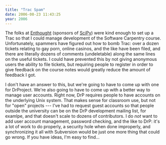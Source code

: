 ```yaml
---
title: "Trac Spam"
date: 2006-08-23 11:43:25
year: 2006
---
```

The folks at <a href="http://www.enthought.com">Enthought</a> (sponsors of <a href="http://www.scipy.org">SciPy</a>) were kind enough to set up a Trac so that I could manage development of the Software Carpentry course.  Unfortunately, spammers have figured out how to bomb Trac: over a dozen tickets relating to gay porn, online casinos, and the like have been filed, and there are literally dozens of comments (undeletable) along the same lines on the useful tickets.  I could have prevented this by not giving anonymous users the ability to file tickets, but requiring people to register in order to give feedback on the course notes would greatly reduce the amount of feedback I got.

I don't have an answer to this, but we're going to have to come up with one for DrProject. We're also going to have to come up with a better way to manage user accounts.  Right now, DrP requires people to have accounts on the underlying Unix system.  That makes sense for classroom use, but not for "open" projects --- I've had to request guest accounts so that people outside the university can be on the DrP development mailing list, for examlpe, and that doesn't scale to dozens of contributors.  I do <em>not</em> want to add user account management, password checking, and the like to DrP: it's a lot of work to do properly, a security hole when done improperly, and synchronizing it all with Subversion would be just one more thing that could go wrong.  If you have ideas, I'm easy to find...
